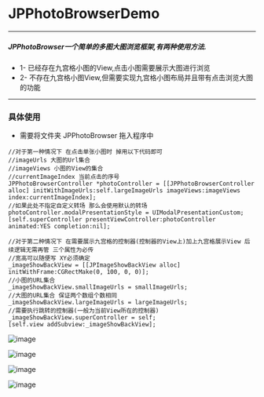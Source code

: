 # JPPhotoBrowserDemo


----------
##### JPPhotoBrowser一个简单的多图大图浏览框架,有两种使用方法.
- 1- 已经存在九宫格小图的View,点击小图需要展示大图进行浏览
- 2- 不存在九宫格小图View,但需要实现九宫格小图布局并且带有点击浏览大图的功能 

----------
### 具体使用      
- 需要将文件夹 JPPhotoBrowser 拖入程序中

```
//对于第一种情况下 在点击单张小图时 掉用以下代码即可
//imageUrls 大图的Url集合
//imageViews 小图的View的集合
//currentImageIndex 当前点击的序号
JPPhotoBrowserController *photoController = [[JPPhotoBrowserController alloc] initWithImageUrls:self.largeImageUrls imageViews:imageViews index:currentImageIndex];
//如果此处不指定自定义转场 那么会使用默认的转场
photoController.modalPresentationStyle = UIModalPresentationCustom;
[self.superController presentViewController:photoController animated:YES completion:nil];

```

```
//对于第二种情况下 在需要展示九宫格的控制器(控制器的View上)加上九宫格展示View 后续逻辑无需再管 三个属性为必传
//宽高可以随便写 XY必须确定
_imageShowBackView = [[JPImageShowBackView alloc] initWithFrame:CGRectMake(0, 100, 0, 0)];
//小图的URL集合
_imageShowBackView.smallImageUrls = smallImageUrls;
//大图的URL集合 保证两个数组个数相同
_imageShowBackView.largeImageUrls = largeImageUrls;
//需要执行跳转的控制器(一般为当前View所在的控制器)
_imageShowBackView.superController = self;
[self.view addSubview:_imageShowBackView];

```

![image](https://github.com/baiyidjp/JPPhotoBrowserDemo/blob/master/GifImages/photoBrowser.gif?raw=true)     


![image](https://github.com/baiyidjp/JPPhotoBrowserDemo/blob/master/GifImages/photoBrowser1.gif?raw=true)     


![image](https://github.com/baiyidjp/JPPhotoBrowserDemo/blob/master/GifImages/photoBrowser4.gif?raw=true)     



![image](https://github.com/baiyidjp/JPPhotoBrowserDemo/blob/master/GifImages/photoBrowser5.gif?raw=true)   


